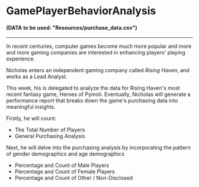 # GamePlayerBehaviorAnalysis
#### (DATA to be used: "Resources/purchase_data.csv")
------------------------

In recent centuries, computer games become much more popular and more and more gaming companies are interested in enhancing players' playing experience. 

Nicholas enters an independent gaming company called *Rising Haven*, and works as a Lead Analyst.

This week, his is delegated to analyze the data for Rising Haven's most recent fantasy game, Heroes of Pymoli.
Eventually, Nicholas will generate a performance report that breaks down the game's purchasing data into meaningful insights.

Firstly, he will count: 
- The Total Number of Players
- General Purchasing Analysis

Next, he will delve into the purchasing analysis by incorporating the pattern of gender demographics and age demographics
- Percentage and Count of Male Players
- Percentage and Count of Female Players
- Percentage and Count of Other / Non-Disclosed
